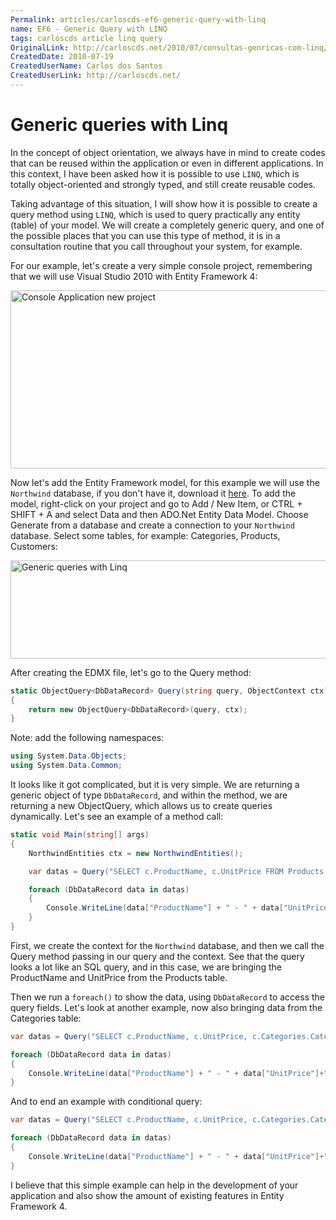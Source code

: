 ```yaml
---
Permalink: articles/carloscds-ef6-generic-query-with-linq
name: EF6 - Generic Query with LINQ
tags: carloscds article linq query
OriginalLink: http://carloscds.net/2010/07/consultas-genricas-com-linq/
CreatedDate: 2010-07-19
CreatedUserName: Carlos dos Santos
CreatedUserLink: http://carloscds.net/
---
```


# Generic queries with Linq

In the concept of object orientation, we always have in mind to create codes that can be reused within the application or even in different applications. In this context, I have been asked how it is possible to use `LINQ`, which is totally object-oriented and strongly typed, and still create reusable codes.

Taking advantage of this situation, I will show how it is possible to create a query method using `LINQ`, which is used to query practically any entity (table) of your model. We will create a completely generic query, and one of the possible places that you can use this type of method, it is in a consultation routine that you call throughout your system, for example.

For our example, let's create a very simple console project, remembering that we will use Visual Studio 2010 with Entity Framework 4:

<img src="http://carloscds.net/wp-content/uploads/2010/07/image_thumb.png" width="665" height="285" alt="Console Application new project">

Now let's add the Entity Framework model, for this example we will use the `Northwind` database, if you don't have it, download it [here](https://github.com/Microsoft/sql-server-samples/tree/master/samples/databases/northwind-pubs). To add the model, right-click on your project and go to Add / New Item, or CTRL + SHIFT + A and select Data and then ADO.Net Entity Data Model. Choose 
Generate from a database and create a connection to your `Northwind` database. Select some tables, for example: Categories, Products, Customers:

<img src="http://carloscds.net/wp-content/uploads/2010/07/image_thumb1.png" width="673" height="157" alt="Generic queries with Linq">

After creating the EDMX file, let's go to the Query method:

```csharp
static ObjectQuery<DbDataRecord> Query(string query, ObjectContext ctx)
{
    return new ObjectQuery<DbDataRecord>(query, ctx);
}
```

Note: add the following namespaces:

```csharp
using System.Data.Objects;
using System.Data.Common;
```

It looks like it got complicated, but it is very simple. We are returning a generic object of type `DbDataRecord`, and within the method, we are returning a new ObjectQuery, which allows us to create queries dynamically. Let's see an example of a method call:

```csharp
static void Main(string[] args)
{
    NorthwindEntities ctx = new NorthwindEntities();

    var datas = Query("SELECT c.ProductName, c.UnitPrice FROM Products AS c", ctx);

    foreach (DbDataRecord data in datas)
    {
        Console.WriteLine(data["ProductName"] + " - " + data["UnitPrice"]);
    }
}
```

First, we create the context for the `Northwind` database, and then we call the Query method passing in our query and the context. See that the query looks a lot like an SQL query, and in this case, we are bringing the ProductName and UnitPrice from the Products table.

Then we run a `foreach()` to show the data, using `DbDataRecord` to access the query fields. Let's look at another example, now also bringing data from the Categories table:

```csharp
var datas = Query("SELECT c.ProductName, c.UnitPrice, c.Categories.CategoryName FROM Products AS c" , ctx);

foreach (DbDataRecord data in datas)
{
    Console.WriteLine(data["ProductName"] + " - " + data["UnitPrice"]+" - "+data["CategoryName"]);
}
```

And to end an example with conditional query:

```csharp
var datas = Query("SELECT c.ProductName, c.UnitPrice, c.Categories.CategoryName FROM Products AS c WHERE c.UnitPrice < 10" , ctx);

foreach (DbDataRecord data in datas)
{
    Console.WriteLine(data["ProductName"] + " - " + data["UnitPrice"]+" - "+data["CategoryName"]);
}
```

I believe that this simple example can help in the development of your application and also show the amount of existing features in Entity Framework 4.